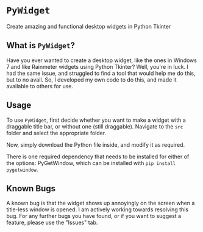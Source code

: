 # `PyWidget`

Create amazing and functional desktop widgets in Python Tkinter

## What is `PyWidget`?

Have you ever wanted to create a desktop widget, like the ones in Windows 7 and like Rainmeter widgets using Python Tkinter? Well, you're in luck. I had the same issue, and struggled to find a tool that would help me do this, but to no avail. So, I developed my own code to do this, and made it available to others for use.

## Usage

To use `PyWidget`, first decide whether you want to make a widget with a draggable title bar, or without one (still draggable). Navigate to the `src` folder and select the appropriate folder.

Now, simply download the Python file inside, and modify it as required.

There is one required dependency that needs to be installed for either of the options: PyGetWindow, which can be installed with `pip install pygetwindow`.

## Known Bugs

A known bug is that the widget shows up annoyingly on the screen when a title-less window is opened. I am actively working towards resolving this bug. For any further bugs you have found, or if you want to suggest a feature, please use the "Issues" tab.
